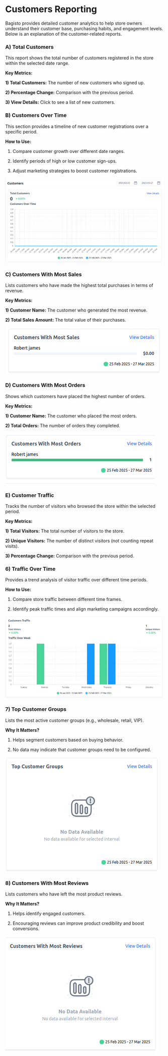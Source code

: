# Customers Reporting

Bagisto provides detailed customer analytics to help store owners understand their customer base, purchasing habits, and engagement levels. Below is an explanation of the customer-related reports.

### A) Total Customers 

This report shows the total number of customers registered in the store within the selected date range.

**Key Metrics:**

**1) Total Customers:** The number of new customers who signed up.

**2) Percentage Change:** Comparison with the previous period.

**3) View Details:** Click to see a list of new customers.

### B) Customers Over Time

This section provides a timeline of new customer registrations over a specific period.

**How to Use:**

1) Compare customer growth over different date ranges.

2) Identify periods of high or low customer sign-ups.

3) Adjust marketing strategies to boost customer registrations.

 ![Total Sales](../../assets/2.1.0/images/reporting/total-customers.png)

### C) Customers With Most Sales

Lists customers who have made the highest total purchases in terms of revenue.

**Key Metrics:**

**1) Customer Name:** The customer who generated the most revenue.

**2) Total Sales Amount:** The total value of their purchases.

 ![Total Sales](../../assets/2.1.0/images/reporting/total-sale-customers.png)

### D) Customers With Most Orders

Shows which customers have placed the highest number of orders.

**Key Metrics:**

**1) Customer Name:** The customer who placed the most orders.

**2) Total Orders:** The number of orders they completed.

 ![Total Sales](../../assets/2.1.0/images/reporting/customer-most-order.png)

### E) Customer Traffic

Tracks the number of visitors who browsed the store within the selected period.

**Key Metrics:**

**1) Total Visitors:** The total number of visitors to the store.

**2) Unique Visitors:** The number of distinct visitors (not counting repeat visits).

**3) Percentage Change:** Comparison with the previous period.

### 6) Traffic Over Time

Provides a trend analysis of visitor traffic over different time periods.

**How to Use:**

1) Compare store traffic between different time frames.

2) Identify peak traffic times and align marketing campaigns accordingly.

 ![Total Sales](../../assets/2.1.0/images/reporting/customer-traffic.png)

### 7) Top Customer Groups

Lists the most active customer groups (e.g., wholesale, retail, VIP).

**Why It Matters?**

1) Helps segment customers based on buying behavior.

2) No data may indicate that customer groups need to be configured.

 ![Total Sales](../../assets/2.1.0/images/reporting/customer-group.png)

### 8) Customers With Most Reviews

Lists customers who have left the most product reviews.

**Why It Matters?**

1) Helps identify engaged customers.

2) Encouraging reviews can improve product credibility and boost conversions.

 ![Total Sales](../../assets/2.1.0/images/reporting/customer-most-review.png)
